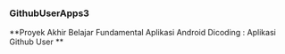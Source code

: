### GithubUserApps3
**Proyek Akhir Belajar Fundamental Aplikasi Android Dicoding : Aplikasi Github User **  
